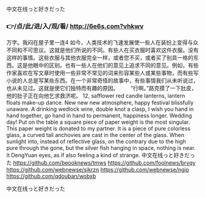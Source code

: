 
中文在线っと好きだった




### 👉/点/此/进/入/观/看/ http://6e6s.com?vhkwv




万字。我闷在屋子里一连4
如今，人类技术的飞速发展使一些人在装扮上变得与众不同和不可思议。这就是他们所说的不同。有些人在买衣服时喜欢这件衣服。没有这样的事情。这些衣服与其他衣服完全一样，或者您不买，或者买了别具一格的东西。这是他眼中的区别。也有一些人在他们的意见上追求不同的意见。例如，有些作家喜欢在写文章时使用一些非常不常见的词来形容某些人或某些事物，而有些写小说的人总是写某些东西。在一个非常奇怪的故事中，有些事情我们从未听说过，也从未见过。这就是使它们独特而有趣的原因。
　　“行啊。”路克摸了一下肚皮，他的肚子正在向他乞求救济呢。
12, safflower red candle lanterns, lantern floats make-up dance.
New new new atmosphere, happy festival blissfully unaware.
A drinking wedlock wine, double knot a clasp, I wish you hand in hand together, go hand in hand to permanent, happiness longer.
Wedding day!
Put on the table a square piece of paper weight is the most singular.
This paper weight is donated to my partner.
It is a piece of pure colorless glass, a curved tail anchovies are cast in the center of the glass.
When sunlight into, instead of reflective glass, on the contrary due to the high pure through the gone, but the silver fish hanging in space, nothing is near.
It DengYuan eyes, as if also feeling a kind of strange.
中文在线っと好きだった https://github.com/beooknews/tmws
https://github.com/foolnews/brvqy
https://github.com/webnewse/sikrzn
https://github.com/webnewse/ngip
https://github.com/qdouban/wobxb





中文在线っと好きだった
